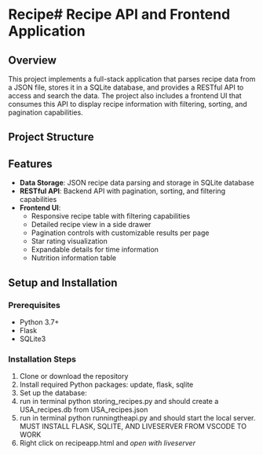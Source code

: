 # Recipe# Recipe API and Frontend Application

## Overview
This project implements a full-stack application that parses recipe data from a JSON file, stores it in a SQLite database, and provides a RESTful API to access and search the data. The project also includes a frontend UI that consumes this API to display recipe information with filtering, sorting, and pagination capabilities.

## Project Structure

## Features
- **Data Storage**: JSON recipe data parsing and storage in SQLite database
- **RESTful API**: Backend API with pagination, sorting, and filtering capabilities
- **Frontend UI**:
  - Responsive recipe table with filtering capabilities
  - Detailed recipe view in a side drawer
  - Pagination controls with customizable results per page
  - Star rating visualization
  - Expandable details for time information
  - Nutrition information table

## Setup and Installation

### Prerequisites
- Python 3.7+
- Flask
- SQLite3

### Installation Steps
1. Clone or download the repository
2. Install required Python packages: update, flask, sqlite    
3. Set up the database:
  1. run in terminal python storing_recipes.py and should create a USA_recipes.db from USA_recipes.json
  2. run in terminal python runningtheapi.py and should start the local server. MUST INSTALL FLASK, SQLITE, AND LIVESERVER FROM VSCODE TO WORK
  3. Right click on recipeapp.html and *open with liveserver*
